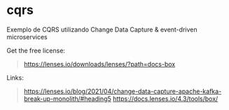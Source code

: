 # cqrs
Exemplo de CQRS utilizando Change Data Capture &amp; event-driven microservices

Get the free license:

> https://lenses.io/downloads/lenses/?path=docs-box

Links:

> https://lenses.io/blog/2021/04/change-data-capture-apache-kafka-break-up-monolith/#heading5
> https://docs.lenses.io/4.3/tools/box/
